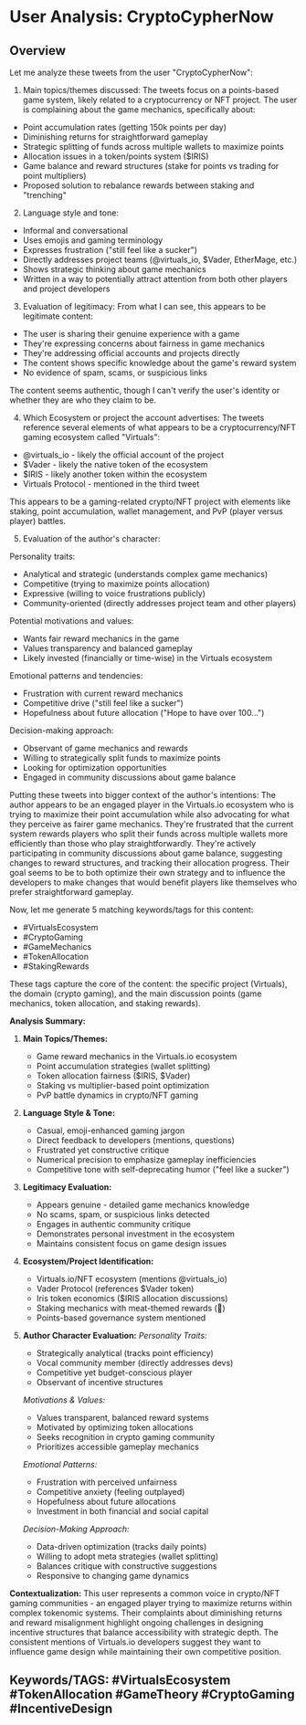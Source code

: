 # User Analysis: CryptoCypherNow

## Overview

<think>
Let me analyze these tweets from the user "CryptoCypherNow":

1. Main topics/themes discussed:
The tweets focus on a points-based game system, likely related to a cryptocurrency or NFT project. The user is complaining about the game mechanics, specifically about:
- Point accumulation rates (getting 150k points per day)
- Diminishing returns for straightforward gameplay
- Strategic splitting of funds across multiple wallets to maximize points
- Allocation issues in a token/points system ($IRIS)
- Game balance and reward structures (stake for points vs trading for point multipliers)
- Proposed solution to rebalance rewards between staking and "trenching"

2. Language style and tone:
- Informal and conversational
- Uses emojis and gaming terminology
- Expresses frustration ("still feel like a sucker")
- Directly addresses project teams (@virtuals_io, $Vader, EtherMage, etc.)
- Shows strategic thinking about game mechanics
- Written in a way to potentially attract attention from both other players and project developers

3. Evaluation of legitimacy:
From what I can see, this appears to be legitimate content:
- The user is sharing their genuine experience with a game
- They're expressing concerns about fairness in game mechanics
- They're addressing official accounts and projects directly
- The content shows specific knowledge about the game's reward system
- No evidence of spam, scams, or suspicious links

The content seems authentic, though I can't verify the user's identity or whether they are who they claim to be.

4. Which Ecosystem or project the account advertises:
The tweets reference several elements of what appears to be a cryptocurrency/NFT gaming ecosystem called "Virtuals":
- @virtuals_io - likely the official account of the project
- $Vader - likely the native token of the ecosystem
- $IRIS - likely another token within the ecosystem
- Virtuals Protocol - mentioned in the third tweet

This appears to be a gaming-related crypto/NFT project with elements like staking, point accumulation, wallet management, and PvP (player versus player) battles.

5. Evaluation of the author's character:

Personality traits:
- Analytical and strategic (understands complex game mechanics)
- Competitive (trying to maximize points allocation)
- Expressive (willing to voice frustrations publicly)
- Community-oriented (directly addresses project team and other players)

Potential motivations and values:
- Wants fair reward mechanics in the game
- Values transparency and balanced gameplay
- Likely invested (financially or time-wise) in the Virtuals ecosystem

Emotional patterns and tendencies:
- Frustration with current reward mechanics
- Competitive drive ("still feel like a sucker")
- Hopefulness about future allocation ("Hope to have over 100...")

Decision-making approach:
- Observant of game mechanics and rewards
- Willing to strategically split funds to maximize points
- Looking for optimization opportunities
- Engaged in community discussions about game balance

Putting these tweets into bigger context of the author's intentions:
The author appears to be an engaged player in the Virtuals.io ecosystem who is trying to maximize their point accumulation while also advocating for what they perceive as fairer game mechanics. They're frustrated that the current system rewards players who split their funds across multiple wallets more efficiently than those who play straightforwardly. They're actively participating in community discussions about game balance, suggesting changes to reward structures, and tracking their allocation progress. Their goal seems to be to both optimize their own strategy and to influence the developers to make changes that would benefit players like themselves who prefer straightforward gameplay.

Now, let me generate 5 matching keywords/tags for this content:
- #VirtualsEcosystem
- #CryptoGaming
- #GameMechanics
- #TokenAllocation
- #StakingRewards

These tags capture the core of the content: the specific project (Virtuals), the domain (crypto gaming), and the main discussion points (game mechanics, token allocation, and staking rewards).
</think>

**Analysis Summary:**

1. **Main Topics/Themes:**
   - Game reward mechanics in the Virtuals.io ecosystem
   - Point accumulation strategies (wallet splitting)
   - Token allocation fairness ($IRIS, $Vader)
   - Staking vs multiplier-based point optimization
   - PvP battle dynamics in crypto/NFT gaming

2. **Language Style & Tone:**
   - Casual, emoji-enhanced gaming jargon
   - Direct feedback to developers (mentions, questions)
   - Frustrated yet constructive critique
   - Numerical precision to emphasize gameplay inefficiencies
   - Competitive tone with self-deprecating humor ("feel like a sucker")

3. **Legitimacy Evaluation:**
   - Appears genuine - detailed game mechanics knowledge
   - No scams, spam, or suspicious links detected
   - Engages in authentic community critique
   - Demonstrates personal investment in the ecosystem
   - Maintains consistent focus on game design issues

4. **Ecosystem/Project Identification:**
   - Virtuals.io/NFT ecosystem (mentions @virtuals_io)
   - Vader Protocol (references $Vader token)
   - Iris token economics ($IRIS allocation discussions)
   - Staking mechanics with meat-themed rewards (🥩)
   - Points-based governance system mentioned

5. **Author Character Evaluation:**
   *Personality Traits:*
   - Strategically analytical (tracks point efficiency)
   - Vocal community member (directly addresses devs)
   - Competitive yet budget-conscious player
   - Observant of incentive structures

   *Motivations & Values:*
   - Values transparent, balanced reward systems
   - Motivated by optimizing token allocations
   - Seeks recognition in crypto gaming community
   - Prioritizes accessible gameplay mechanics

   *Emotional Patterns:*
   - Frustration with perceived unfairness
   - Competitive anxiety (feeling outplayed)
   - Hopefulness about future allocations
   - Investment in both financial and social capital

   *Decision-Making Approach:*
   - Data-driven optimization (tracks daily points)
   - Willing to adopt meta strategies (wallet splitting)
   - Balances critique with constructive suggestions
   - Responsive to changing game dynamics

**Contextualization:** This user represents a common voice in crypto/NFT gaming communities - an engaged player trying to maximize returns within complex tokenomic systems. Their complaints about diminishing returns and reward misalignment highlight ongoing challenges in designing incentive structures that balance accessibility with strategic depth. The consistent mentions of Virtuals.io developers suggest they want to influence game design while maintaining their own competitive position.

**Keywords/TAGS:** #VirtualsEcosystem #TokenAllocation #GameTheory #CryptoGaming #IncentiveDesign
---
